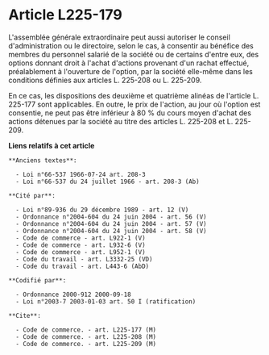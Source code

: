 # Article L225-179

L'assemblée générale extraordinaire peut aussi autoriser le conseil d'administration ou le directoire, selon le cas, à
consentir au bénéfice des membres du personnel salarié de la société ou de certains d'entre eux, des options donnant droit à
l'achat d'actions provenant d'un rachat effectué, préalablement à l'ouverture de l'option, par la société elle-même dans les
conditions définies aux articles L. 225-208 ou L. 225-209.

En ce cas, les dispositions des deuxième et quatrième alinéas de l'article L. 225-177 sont applicables. En outre, le prix de
l'action, au jour où l'option est consentie, ne peut pas être inférieur à 80 % du cours moyen d'achat des actions détenues
par la société au titre des articles L. 225-208 et L. 225-209.

**Liens relatifs à cet article**

	**Anciens textes**:

	  - Loi n°66-537 1966-07-24 art. 208-3
	  - Loi n°66-537 du 24 juillet 1966 - art. 208-3 (Ab)

	**Cité par**:

	  - Loi n°89-936 du 29 décembre 1989 - art. 12 (V)
	  - Ordonnance n°2004-604 du 24 juin 2004 - art. 56 (V)
	  - Ordonnance n°2004-604 du 24 juin 2004 - art. 57 (V)
	  - Ordonnance n°2004-604 du 24 juin 2004 - art. 58 (V)
	  - Code de commerce - art. L922-1 (V)
	  - Code de commerce - art. L932-6 (V)
	  - Code de commerce - art. L952-1 (V)
	  - Code du travail - art. L3332-25 (VD)
	  - Code du travail - art. L443-6 (AbD)

	**Codifié par**:

	  - Ordonnance 2000-912 2000-09-18
	  - Loi n°2003-7 2003-01-03 art. 50 I (ratification)

	**Cite**:

	  - Code de commerce. - art. L225-177 (M)
	  - Code de commerce. - art. L225-208 (M)
	  - Code de commerce. - art. L225-209 (M)
